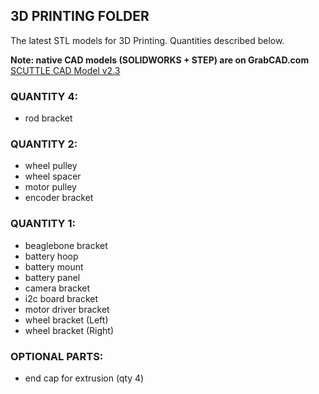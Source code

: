 ## 3D PRINTING FOLDER

The latest STL models for 3D Printing. Quantities described below.

**Note: native CAD models (SOLIDWORKS + STEP) are on GrabCAD.com**
<br>[SCUTTLE CAD Model v2.3](https://grabcad.com/library/scuttle-robot-v2-3-1)

### QUANTITY 4:
* rod bracket

### QUANTITY 2:
* wheel pulley
* wheel spacer
* motor pulley
* encoder bracket

### QUANTITY 1:
* beaglebone bracket
* battery hoop
* battery mount
* battery panel
* camera bracket
* i2c board bracket
* motor driver bracket
* wheel bracket (Left)
* wheel bracket (Right)

### OPTIONAL PARTS:
* end cap for extrusion (qty 4)
